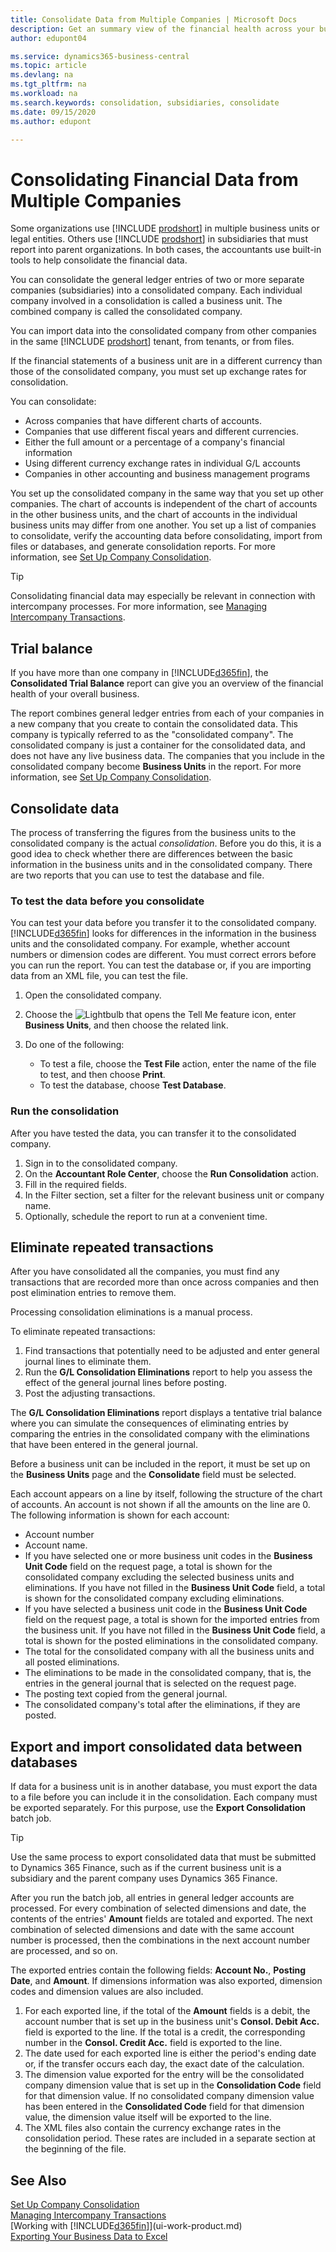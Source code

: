 ```yaml
---
title: Consolidate Data from Multiple Companies | Microsoft Docs
description: Get an summary view of the financial health across your business units.
author: edupont04

ms.service: dynamics365-business-central
ms.topic: article
ms.devlang: na
ms.tgt_pltfrm: na
ms.workload: na
ms.search.keywords: consolidation, subsidiaries, consolidate
ms.date: 09/15/2020
ms.author: edupont

---
```


# Consolidating Financial Data from Multiple Companies

Some organizations use [!INCLUDE [prodshort](includes/prodshort.md)] in multiple business units or legal entities. Others use [!INCLUDE [prodshort](includes/prodshort.md)] in subsidiaries that must report into parent organizations. In both cases, the accountants use built-in tools to help consolidate the financial data.  

You can consolidate the general ledger entries of two or more separate companies (subsidiaries) into a consolidated company. Each individual company involved in a consolidation is called a business unit. The combined company is called the consolidated company.  

You can import data into the consolidated company from other companies in the same [!INCLUDE [prodshort](includes/prodshort.md)] tenant, from tenants, or from files.  

If the financial statements of a business unit are in a different currency than those of the consolidated company, you must set up exchange rates for consolidation.  

You can consolidate:  

* Across companies that have different charts of accounts.  
* Companies that use different fiscal years and different currencies.  
* Either the full amount or a percentage of a company's financial information
* Using different currency exchange rates in individual G/L accounts
* Companies in other accounting and business management programs

You set up the consolidated company in the same way that you set up other companies. The chart of accounts is independent of the chart of accounts in the other business units, and the chart of accounts in the individual business units may differ from one another. You set up a list of companies to consolidate, verify the accounting data before consolidating, import from files or databases, and generate consolidation reports. For more information, see [Set Up Company Consolidation](finance-consolidated-company-reporting-setup.md).  

> [!TIP]
> Consolidating financial data may especially be relevant in connection with intercompany processes. For more information, see [Managing Intercompany Transactions](intercompany-manage.md).

## Trial balance

If you have more than one company in [!INCLUDE[d365fin](includes/d365fin_md.md)], the **Consolidated Trial Balance** report can give you an overview of the financial health of your overall business.  

The report combines general ledger entries from each of your companies in a new company that you create to contain the consolidated data. This company is typically referred to as the "consolidated company". The consolidated company is just a container for the consolidated data, and does not have any live business data. The companies that you include in the consolidated company become **Business Units** in the report. For more information, see [Set Up Company Consolidation](finance-consolidated-company-reporting-setup.md).  

## Consolidate data

The process of transferring the figures from the business units to the consolidated company is the actual *consolidation*. Before you do this, it is a good idea to check whether there are differences between the basic information in the business units and in the consolidated company. There are two reports that you can use to test the database and file.

### To test the data before you consolidate

You can test your data before you transfer it to the consolidated company. [!INCLUDE[d365fin](includes/d365fin_md.md)] looks for differences in the information in the business units and the consolidated company. For example, whether account numbers or dimension codes are different. You must correct errors before you can run the report. You can test the database or, if you are importing data from an XML file, you can test the file.  

1. Open the consolidated company.  
2. Choose the ![Lightbulb that opens the Tell Me feature](media/ui-search/search_small.png "Tell me what you want to do") icon, enter **Business Units**, and then choose the related link.  
3. Do one of the following:  

    * To test a file, choose the **Test File** action, enter the name of the file to test, and then choose **Print**.  
    * To test the database, choose **Test Database**.  

### Run the consolidation

After you have tested the data, you can transfer it to the consolidated company.  

1. Sign in to the consolidated company.  
2. On the **Accountant Role Center**, choose the **Run Consolidation** action.  
3. Fill in the required fields.  
4. In the Filter section, set a filter for the relevant business unit or company name.  
5. Optionally, schedule the report to run at a convenient time.  

## Eliminate repeated transactions

After you have consolidated all the companies, you must find any transactions that are recorded more than once across companies and then post elimination entries to remove them.

Processing consolidation eliminations is a manual process.  

To eliminate repeated transactions:

1. Find transactions that potentially need to be adjusted and enter general journal lines to eliminate them.
2. Run the **G/L Consolidation Eliminations** report to help you assess the effect of the general journal lines before posting.
3. Post the adjusting transactions.

The **G/L Consolidation Eliminations** report displays a tentative trial balance where you can simulate the consequences of eliminating entries by comparing the entries in the consolidated company with the eliminations that have been entered in the general journal.

Before a business unit can be included in the report, it must be set up on the **Business Units** page and the **Consolidate** field must be selected.

Each account appears on a line by itself, following the structure of the chart of accounts. An account is not shown if all the amounts on the line are 0. The following information is shown for each account:

* Account number
* Account name.
* If you have selected one or more business unit codes in the **Business Unit Code** field on the request page, a total is shown for the consolidated company excluding the selected business units and eliminations. If you have not filled in the **Business Unit Code** field, a total is shown for the consolidated company excluding eliminations.
* If you have selected a business unit code in the **Business Unit Code** field on the request page, a total is shown for the imported entries from the business unit. If you have not filled in the **Business Unit Code** field, a total is shown for the posted eliminations in the consolidated company.
* The total for the consolidated company with all the business units and all posted eliminations.
* The eliminations to be made in the consolidated company, that is, the entries in the general journal that is selected on the request page.
* The posting text copied from the general journal.
* The consolidated company's total after the eliminations, if they are posted.

## Export and import consolidated data between databases

If data for a business unit is in another database, you must export the data to a file before you can include it in the consolidation. Each company must be exported separately. For this purpose, use the **Export Consolidation** batch job.  

> [!TIP]
> Use the same process to export consolidated data that must be submitted to Dynamics 365 Finance, such as if the current business unit is a subsidiary and the parent company uses Dynamics 365 Finance.

After you run the batch job, all entries in general ledger accounts are processed. For every combination of selected dimensions and date, the contents of the entries' **Amount** fields are totaled and exported. The next combination of selected dimensions and date with the same account number is processed, then the combinations in the next account number are processed, and so on.  

The exported entries contain the following fields: **Account No.**, **Posting Date**, and **Amount**. If dimensions information was also exported, dimension codes and dimension values are also included.  

1. For each exported line, if the total of the **Amount** fields is a debit, the account number that is set up in the business unit's **Consol. Debit Acc.** field is exported to the line. If the total is a credit, the corresponding number in the **Consol. Credit Acc.** field is exported to the line.  
2. The date used for each exported line is either the period's ending date or, if the transfer occurs each day, the exact date of the calculation.  
3. The dimension value exported for the entry will be the consolidated company dimension value that is set up in the **Consolidation Code** field for that dimension value. If no consolidated company dimension value has been entered in the **Consolidated Code** field for that dimension value, the dimension value itself will be exported to the line.  
4. The XML files also contain the currency exchange rates in the consolidation period. These rates are included in a separate section at the beginning of the file.  

## See Also

[Set Up Company Consolidation](finance-consolidated-company-reporting-setup.md)  
[Managing Intercompany Transactions](intercompany-manage.md)  
[Working with [!INCLUDE[d365fin](includes/d365fin_md.md)]](ui-work-product.md)  
[Exporting Your Business Data to Excel](about-export-data.md)

